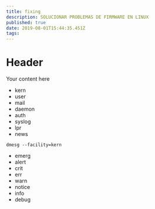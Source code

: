```yaml
---
title: fixing
description: SOLUCIONAR PROBLEMAS DE FIRMWARE EN LINUX
published: true
date: 2019-08-01T15:44:35.451Z
tags: 
---
```


# Header

Your content here

*   kern
*   user
*   mail
*   daemon
*   auth
*   syslog
*   lpr
*   news

```
dmesg --facility=kern
```

*   emerg
*   alert
*   crit
*   err
*   warn
*   notice
*   info
*   debug